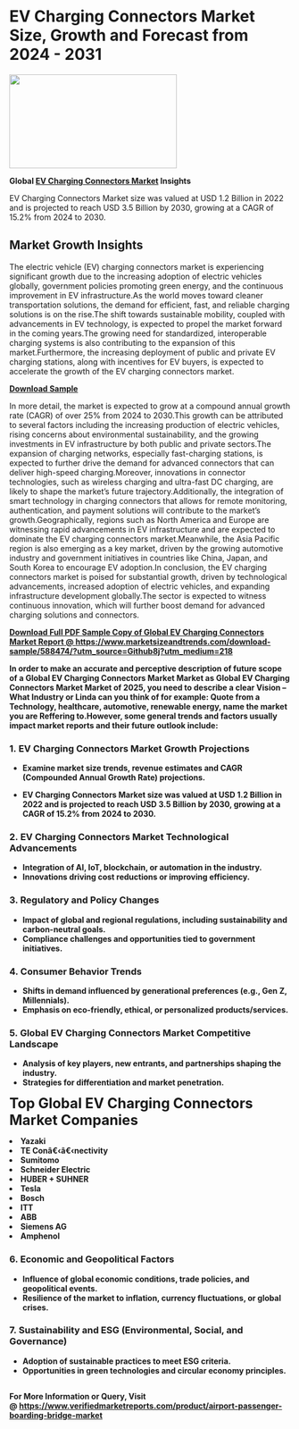 <H1>EV Charging Connectors Market Size, Growth and Forecast from 2024 - 2031</H1><img class="aligncenter size-medium wp-image-584254" src="https://thirdeyenews.in/wp-content/uploads/2024/09/Global-Market-Research-300x168.jpeg" alt="" width="300" height="168" /><p><strong>Global&nbsp;<a href="https://www.marketsizeandtrends.com/download-sample/588474/?utm_source=Github8j?utm_medium=218">EV Charging Connectors Market</a> Insights</strong></p><p>EV Charging Connectors Market size was valued at USD 1.2 Billion in 2022 and is projected to reach USD 3.5 Billion by 2030, growing at a CAGR of 15.2% from 2024 to 2030.</p><p><h2>Market Growth Insights</h2> <p>The electric vehicle (EV) charging connectors market is experiencing significant growth due to the increasing adoption of electric vehicles globally, government policies promoting green energy, and the continuous improvement in EV infrastructure.As the world moves toward cleaner transportation solutions, the demand for efficient, fast, and reliable charging solutions is on the rise.The shift towards sustainable mobility, coupled with advancements in EV technology, is expected to propel the market forward in the coming years.The growing need for standardized, interoperable charging systems is also contributing to the expansion of this market.Furthermore, the increasing deployment of public and private EV charging stations, along with incentives for EV buyers, is expected to accelerate the growth of the EV charging connectors market.</p> <p><strong><a href="#">Download Sample</a></strong></p> <p>In more detail, the market is expected to grow at a compound annual growth rate (CAGR) of over 25% from 2024 to 2030.This growth can be attributed to several factors including the increasing production of electric vehicles, rising concerns about environmental sustainability, and the growing investments in EV infrastructure by both public and private sectors.The expansion of charging networks, especially fast-charging stations, is expected to further drive the demand for advanced connectors that can deliver high-speed charging.Moreover, innovations in connector technologies, such as wireless charging and ultra-fast DC charging, are likely to shape the market’s future trajectory.Additionally, the integration of smart technology in charging connectors that allows for remote monitoring, authentication, and payment solutions will contribute to the market’s growth.Geographically, regions such as North America and Europe are witnessing rapid advancements in EV infrastructure and are expected to dominate the EV charging connectors market.Meanwhile, the Asia Pacific region is also emerging as a key market, driven by the growing automotive industry and government initiatives in countries like China, Japan, and South Korea to encourage EV adoption.In conclusion, the EV charging connectors market is poised for substantial growth, driven by technological advancements, increased adoption of electric vehicles, and expanding infrastructure development globally.The sector is expected to witness continuous innovation, which will further boost demand for advanced charging solutions and connectors.</p> <p><strong><a href="#"></p><p><span class=""><strong>Download Full PDF Sample Copy of Global EV Charging Connectors Market Report</strong> @ <a href="https://www.marketsizeandtrends.com/download-sample/588474/?utm_source=Github8j?utm_medium=218" target="_blank">https://www.marketsizeandtrends.com/download-sample/588474/?utm_source=Github8j?utm_medium=218</a></span></p><p>In order to make an accurate and perceptive description of future scope of a Global&nbsp;EV Charging Connectors Market Market as Global&nbsp;EV Charging Connectors Market Market of 2025, you need to describe a clear Vision &ndash; What Industry or Linda can you think of for example: Quote from a Technology, healthcare, automotive, renewable energy, name the market you are Reffering to.However, some general trends and factors usually impact market reports and their future outlook include:</p><h3>1.&nbsp;<strong>EV Charging Connectors Market Growth Projections</strong></h3><ul><li>Examine market size trends, revenue estimates and CAGR (Compounded Annual Growth Rate) projections.</li><li><p>EV Charging Connectors Market size was valued at USD 1.2 Billion in 2022 and is projected to reach USD 3.5 Billion by 2030, growing at a CAGR of 15.2% from 2024 to 2030.</p></li></ul><h3>2.&nbsp;<strong>EV Charging Connectors Market Technological Advancements</strong></h3><ul><li>Integration of AI, IoT, blockchain, or automation in the industry.</li><li>Innovations driving cost reductions or improving efficiency.</li></ul><h3>3.&nbsp;<strong>Regulatory and Policy Changes</strong></h3><ul><li>Impact of global and regional regulations, including sustainability and carbon-neutral goals.</li><li>Compliance challenges and opportunities tied to government initiatives.</li></ul><h3>4.&nbsp;<strong>Consumer Behavior Trends</strong></h3><ul><li>Shifts in demand influenced by generational preferences (e.g., Gen Z, Millennials).</li><li>Emphasis on eco-friendly, ethical, or personalized products/services.</li></ul><h3>5.&nbsp;<strong>Global EV Charging Connectors Market Competitive Landscape</strong></h3><ul><li>Analysis of key players, new entrants, and partnerships shaping the industry.</li><li>Strategies for differentiation and market penetration.</li></ul><p data-pm-slice="1 1 []"><span style="color: inherit; font-family: inherit; font-size: 25px;">Top Global EV Charging Connectors Market Companies</span></p><div class="" data-test-id=""><p><li>Yazaki</li><li> TE Conâ€‹â€‹nectivity</li><li> Sumitomo</li><li> Schneider Electric</li><li> HUBER + SUHNER</li><li> Tesla</li><li> Bosch</li><li> ITT</li><li> ABB</li><li> Siemens AG</li><li> Amphenol</li></p></div><h3>6.&nbsp;<strong>Economic and Geopolitical Factors</strong></h3><ul><li>Influence of global economic conditions, trade policies, and geopolitical events.</li><li>Resilience of the market to inflation, currency fluctuations, or global crises.</li></ul><h3>7.&nbsp;<strong>Sustainability and ESG (Environmental, Social, and Governance)</strong></h3><ul><li>Adoption of sustainable practices to meet ESG criteria.</li><li>Opportunities in green technologies and circular economy principles.</li></ul><h2><strong style="font-size: 14px;">For More Information or Query, Visit @&nbsp;</strong><a style="background-color: #ffffff; font-size: 14px;" href="https://www.marketsizeandtrends.com/report/ev-charging-connectors-market/" target="_blank">https://www.verifiedmarketreports.com/product/airport-passenger-boarding-bridge-market</a></h2>